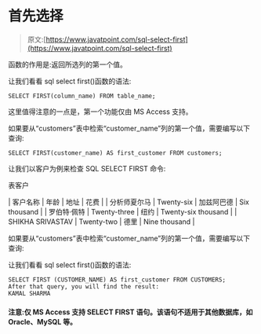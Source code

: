 # 首先选择

> 原文:[https://www.javatpoint.com/sql-select-first](https://www.javatpoint.com/sql-select-first)

函数的作用是:返回所选列的第一个值。

让我们看看 sql select first()函数的语法:

```
SELECT FIRST(column_name) FROM table_name;

```

这里值得注意的一点是，第一个功能仅由 MS Access 支持。

如果要从“customers”表中检索“customer_name”列的第一个值，需要编写以下查询:

```
SELECT FIRST(customer_name) AS first_customer FROM customers;

```

让我们以客户为例来检查 SQL SELECT FIRST 命令:

表客户

| 客户名称 | 年龄 | 地址 | 花费 |
| 分析师夏尔马 | Twenty-six | 加兹阿巴德 | Six thousand |
| 罗伯特·佩特 | Twenty-three | 纽约 | Twenty-six thousand |
| SHIKHA SRIVASTAV | Twenty-two | 德里 | Nine thousand |

如果要从“customers”表中检索“customer_name”列的第一个值，需要编写以下查询:

让我们看看 sql select first()函数的语法:

```
SELECT FIRST (CUSTOMER_NAME) AS first_customer FROM CUSTOMERS;  
After that query, you will find the result:
KAMAL SHARMA

```

#### 注意:仅 MS Access 支持 SELECT FIRST 语句。该语句不适用于其他数据库，如 Oracle、MySQL 等。